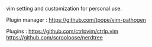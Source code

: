 vim setting and customization for personal use.

Plugin manager :
https://github.com/tpope/vim-pathogen

Plugins :
https://github.com/ctrlpvim/ctrlp.vim
https://github.com/scrooloose/nerdtree


